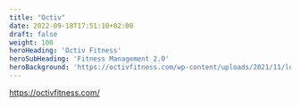 ```yaml
---
title: "Octiv"
date: 2022-09-18T17:51:10+02:00
draft: false
weight: 100
heroHeading: 'Octiv Fitness'
heroSubHeading: 'Fitness Management 2.0'
heroBackground: 'https://octivfitness.com/wp-content/uploads/2021/11/logo-on-light-small.png'
---
```


https://octivfitness.com/


